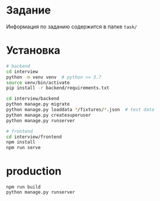 # Задание
Информация по заданию содержится в папке `task/`

# Установка
```bash
# backend
cd interview
python -m venv venv  # python >= 3.7
source venv/bin/activate
pip install -r backend/requirements.txt

cd interview/backend
python manage.py migrate
python manage.py loaddata */fixtures/*.json  # test data
python manage.py createsuperuser
python manage.py runserver

# frontend
cd interview/frontend
npm install
npm run serve
```

# production
```
npm run build
python manage.py runserver
```